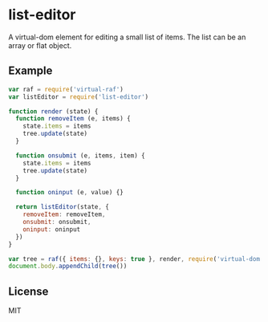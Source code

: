 # list-editor

A virtual-dom element for editing a small list of items. The list can be an array or flat object.

## Example

```js
var raf = require('virtual-raf')
var listEditor = require('list-editor')

function render (state) {
  function removeItem (e, items) {
    state.items = items
    tree.update(state)
  }

  function onsubmit (e, items, item) {
    state.items = items
    tree.update(state)
  }

  function oninput (e, value) {}

  return listEditor(state, {
    removeItem: removeItem,
    onsubmit: onsubmit,
    oninput: oninput
  })
}

var tree = raf({ items: {}, keys: true }, render, require('virtual-dom'))
document.body.appendChild(tree())
```

## License
MIT
